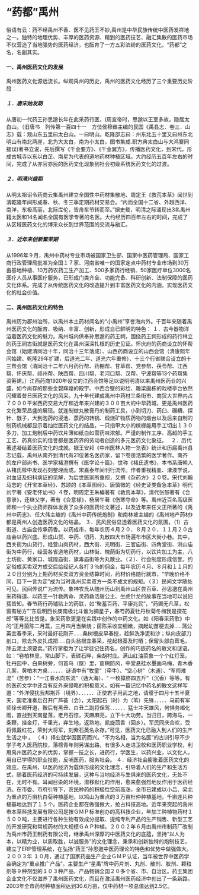 # “药都”禹州

 俗语有云：药不经禹州不香、医不见药王不妙,禹州是中华民族传统中医药发祥地之一。独特的地理优势、丰厚的医药资源、精到的医药技艺、融汇集散的医药市场不仅营造了当地强势的医药经济，也酝育了一方五彩滨纷的医药文化，“药都”之名，名副其实。

####     一、禹州医药文化的发展 

​    禹州医药文化源远流长。纵观禹州的历史，禹州的医药文化经历了三个重要历史阶段：

##### １．唐宋始发期

从唐初一代药王孙思邈长年在此采药行医，(周宣帝时，思邈以王室多故，隐居太白山。（旧唐书　列传第一百四十一　方伎侯穆彝主编的民国《禹县志．卷三．山志》载：观山东五里曰太白山。一曰明山。乾隆邵志曰：州东北五十里又曰州东北明山有南北两崖，北为大太白，南为小太白。图书集成.职方典太白山与大鸿寨同接误)著书立说，先后撰写《千金要方》、《千金翼方》，传播医药文化，到宋代，形成古城寺以东以白芷、南星为代表的道地药材种植区域。大约经历五百年左右的时间，完成了从亦官亦民的医药文化现象到社会初级系统医药文化的过渡。

##### ２．明清兴盛期

从明太祖诏令药商云集禹州建立全国性中药材集散地、周定王《救荒本草》闻世到清乾隆年间形成春、秋、冬三季定期药材交易会。“内而全国十二省、外越西洋、南洋，东极高丽，北际库伦，皆舟车节转而至。”据史载，明清之际涌现出3名禹州籍太医和14名闻名全国有医学专著的名医。大约经历四百年左右的时间，完成了从区域医药文化的博采众长到世界范围的交流与融汇。

##### ３．近年来创新繁荣期 

从1996年９月，禹州中药材专业市场被国家卫生部、国家中医药管理局、国家工商行政管理局批准为全国１７家、河南省唯一的国家定点中药材专业市场到30万亩基地种植、10万药农药工生产加工、500多家药行经销、50家医疗单位3000名医疗人员从事医疗服务，已形成门类齐全、功能完备、科研创新、法制保障的医药文化体系。完成了从传统医药文化的改造提升到丰富医药文化的内涵，实现医药文化的社会价值。

####     二、禹州医药文化的特色 

​    禹州历为郡州治所，以禹州本土药材闻名的“小禹州”享誉海内外。千百年来随着禹州医药文化的酝育、吸纳、丰富、创新，形成自已鲜明的特色：
    １．古今器物洋溢着医药文化的魅力。禹州城内供奉孙思邈的药王祠，围绕药王祠形成的药行林立的药王祠古街就是医药文化在禹州深深扎根的历史见证。怀庆府的药商设立的怀帮会馆（始建清同治十年，同治十三年落成）、山西药商设立的山西会馆（清康熙年间始建、乾隆29年扩建，后道光二年、道光六年重修）、十三个行省联合设立的十三帮会馆（清同治十二年六月药行帮、药棚帮、甘草帮、党参帮、茯苓帮、江西帮、怀庆帮、祁州帮、陕西帮、四川帮、老河口帮、汉帮、宁波帮等13个药帮集资筹建。）江西药商1920年设立的江西会馆等足以说明明清以来禹州医药业的兴盛，如今尚存的那些金碧辉煌的殿宇、中西合壁的彩绘、雕梁画栋的戏楼亭台依然闪耀着昔日医药文化的风采。九十年代建成禹州中药材三条街市、商贸大世界内占７０００平米西药交易大厅和近年来兴建的３００亩大的中华药城，更是禹州医药文化繁荣昌盛的展现。就连制做丸散膏丹的制药工具，小到切刀、药臼、碾糟、探针、戥子，大到泡药的浸池、蒸药的转锅、煅烧矿物质药物的煅台以及后来自制的制药机械都显示着灿烂医药文化的结晶。一只指甲大小的槟榔能用手工切出１３０多刀，加工炮制后中药饮片薄如纸白如雪药味浓郁。严谨的制作工序、高超的手工工艺、药真价实的信誉都是医药界的劳动者创造的多元医药文化象征。　 
    ２．历代著述凝结着医药文化的成就。据王安邦《中州医林人物一览表》统计和历届禹州县志记载，禹州从南齐到清代有21位著名医药家，留下卷册浩繁的医学著作。南齐的左户部尚书、医学家褚澄撰有《医学论十篇》，世称《褚氏遗书》，本书系唐朝人从褚氏椁中发现石刻整理而成。宋嘉泰年间刊行流传。作者重视精血、津液学说，对血证及妇科病证的见解，为后世医家所重视，又撰《杂药方》２０卷。宋代刘翰马志的《开宝本草经》、苏颂的《本草图经》、唐慎微的《经史证类备急本草》明代刘宇著《安老怀幼书》４卷，明周定王朱橚著有《救荒本草》，清代张恕著有《合意录》，还继父学，著有《合意禄》，杨居午著《伤寒夺命》等。禹州近百名高级医师和一个执业药师群体发表了众多的医药论文著述，以及近年来任文正所著的《禹州中药志》、任大伟主编的《禹州中药传统炮制》和南林坡主编的《禹州地产药材》都是禹州人创造医药文化的结晶。
    ３．民风民俗显透着医药文化的氛围。（1）古街道、古庙会传承药香。以药成市，每年农历４月２０、８月２０、１１月２０古庙会以药兴盛。形成山货、中药、切药、丸散四大市场遍布市区大街小巷。其中，西关街为山货行，经营山岗药材，西大街、光明街、三官庙街、四角堂街、洪山庙街为中药行，经营各省道地药材，山林街、槐荫街为切药行，以饮片加工为主，八士坊街、黄家口、城隍庙街、旗毒庙街等为丸散业。（２）、行会制度形成信誉。约定俗成买卖双方成交后给经纪人各打３％的佣金，每年农历４月、８月和１１月的２０日分别为上期药材买卖双方资金结算时间，药材价格随行就市，“早晚价格不同，目下一言为定”成为当时禹州买卖双方一条不成文的规矩。（３）民间文学随处可见。民间传说广为流传。象神农氏从随州历山到禹州山区尝百草、孙思邈在禹州采药得道、以药王一针救两命、灵药救活唐公主、坐虎针龙的故事在当地可以说妇孺皆知。春节药行药铺贴上的药联，如“聚蓄百药，平康兆民”，“药圃无凡草，松窗有秘方”“东启明西长庚南极北斗谁为摘星子，春芍药夏牡丹秋菊冬梅我是探花郎”等等比比皆是。象采药歌更是在实践中创作的中药文化。如《阳春采药歌》中的“正月茵陈二月蒿，三月四月当柴烧；茵陈采收宜细嫩，摘起幼苗梗去掉.....蒲公英宜春季采，采时最好花刚开......桑树根皮早春挖，趁鲜洗净泥和沙；纵向皮部刀剖口，除去外皮扎成把.....白头翁根宜春采，挖起根茎及时晒；保留头部白茸毛，除去泥土须要卖。”药行掌柜为了让学徒记住药名，创作的巧嵌药名的散文和谜语。如：“卷柏林里，常山脚下，表碟石畔，柴胡村庄。满山红油菜象一个个红灯笼。牡丹园中，白果树旁，何首乌（屋）里，窗糊防风，中堂悬挂水墨画乌梅，青木香几案，黄柏木方桌．．．．．．谜语中有“牧童”（牵牛）、“空心树”（木通）、“军师难混”（苦参）：“一江春水向东流”（通大海）、“
一枚獐脐四五斤”（沉香）等等。有的医药文学中还含有反外来侵略的积极意义。如有一篇记忆中药名的散文这样写道：“外洋侵扰我邦荆芥（境界）．．．．．．正使君子用武之地，请缨于四月十五半夏天，国老准奏后召开广芦荟（会），太阳起石（时）为（苇）先锋．．．．．马前有军师徐长卿开道，鞍后有黑丑、白丑二副将保驾．．．．．．猛士冲天雄风，何惧务竭化雨，直战到天南星落，老月石惊，天麻麻亮，立下十大功劳。当归日，跨海马，一条鞭，挂金灯，千里光，弃生地，返熟地，凯旋茴香（回乡）。军民同庆合欢，受将佩戴红花，荣封大将军，刻紫石英名永存。”可见，医药文化已融入到人们的生产生活之中 。 （４）择业就学因医药而兴。“不为名相，当为名医”的古训引导不少学子考入医药院校，落榜青年则另谋出路，有很多人走进卫校和医药职业学校，利用禹州医药之乡的优势，掌握一技之长，进药行，学医生，以药兴业，以文化人，用自已学得的职业技能，反哺医药，服务社会。 
    ４．经济社会膨胀着医药文化的效应。在禹州，以医药经济为载体形成的文化理念，引导着人们的生产和生活方式，随着医药经济的可持续发展，这种与当地经济与生俱来的医药文化，无处不在，无时不有。耳闻目染的环境，潜移默化的作用，愈来愈强烈地反作用于医药经济。在市委、市府引导下，农民种药的积极性空前高涨，全市已建成以小吕、梁北为重点的万亩杭白菊种植基地，以鸠山为重点的３万亩杜仲种植基地，千亩连片种植基地达到了１５个。医药企业都在做强做大，抢占科技高地。近年来突起的禹州市本草科技发展有限公司是按ＧＭＰ标准创办的高科技企业，年加工种植物药材１５００吨，主要进行各种生物有效成分提取、提纯专利产品的生产销售、新型工艺的开发研究和常规药材的大规模ＧＡＰ种植。２００２年６月由禹州市制药厂改制为禹州市药王制药有限公司，继承禹州深厚的中医药文化的底蕴，坚持“以人为本，以精为业，以质取胜，以诚服务”的文化理念，秉承和创新独特的炮制技艺，建立了ERP管理系统，在弘扬“药王”孙思邈中医药理论的特色和优势中做强做大。２００３年
１０月，通过了国家药品生产企业ＧＭＰ认证，当年被世界中医药学会确定为“重点推广产品”。主要生产“星禹”牌中药片剂、丸剂、散剂、胶剂、颗粒剂等９种剂型的１０３种产品，产品畅销全国２０多个省、市、自治区。药王集团企业文化不仅滋养了禹州医药文化，而且在激活禹州医药经济中创出了一条新路。2003年全市药材种植面积达到30.6万亩，仅中药材一项总值达到2.5亿。 
 　